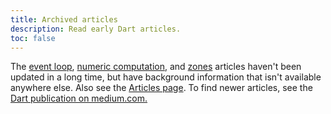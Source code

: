 ```yaml
---
title: Archived articles
description: Read early Dart articles.
toc: false
---
```


The [event loop][],
[numeric computation](/articles/archive/numeric-computation),
and [zones](/articles/archive/zones) articles haven't been updated
in a long time,
but have background information that isn't available anywhere else.
Also see the [Articles page](/articles).
To find newer articles, see the
[Dart publication on medium.com.](https://medium.com/dartlang)

[event loop]: /articles/archive/event-loop
[numeric computation]: /articles/archive/numeric-computation
[zones]: /articles/archive/zones

